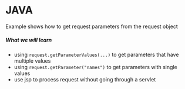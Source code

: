 # JAVA 
Example shows how to get request parameters from the request object

##### What we will learn
- using `request.getParameterValues(...)` to get parameters that have multiple values
- using `request.getParameter("names")` to get parameters with single values 
- use jsp to process request without going through a servlet